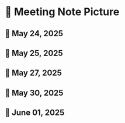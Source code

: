 # 📝 Meeting Note Picture

## 📅 May 24, 2025
## 📅 May 25, 2025
## 📅 May 27, 2025
## 📅 May 30, 2025
## 📅 June 01, 2025
